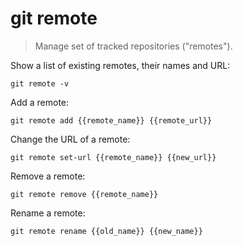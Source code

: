 git remote
==========

> Manage set of tracked repositories ("remotes").

Show a list of existing remotes, their names and URL:

    git remote -v

Add a remote:

    git remote add {{remote_name}} {{remote_url}}

Change the URL of a remote:

    git remote set-url {{remote_name}} {{new_url}}

Remove a remote:

    git remote remove {{remote_name}}

Rename a remote:

    git remote rename {{old_name}} {{new_name}}
